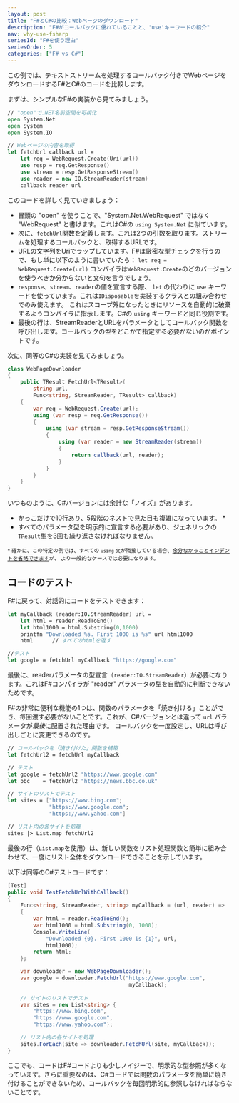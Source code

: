 ```yaml
---
layout: post
title: "F#とC#の比較：Webページのダウンロード"
description: "F#がコールバックに優れていることと、'use'キーワードの紹介"
nav: why-use-fsharp
seriesId: "F#を使う理由"
seriesOrder: 5
categories: ["F# vs C#"]
---
```


この例では、テキストストリームを処理するコールバック付きでWebページをダウンロードするF#とC#のコードを比較します。

まずは、シンプルなF#の実装から見てみましょう。

```fsharp
// "open"で.NET名前空間を可視化
open System.Net
open System
open System.IO

// Webページの内容を取得
let fetchUrl callback url =        
    let req = WebRequest.Create(Uri(url)) 
    use resp = req.GetResponse() 
    use stream = resp.GetResponseStream() 
    use reader = new IO.StreamReader(stream) 
    callback reader url
```

このコードを詳しく見ていきましょう：

* 冒頭の "open" を使うことで、"System.Net.WebRequest" ではなく "WebRequest" と書けます。これはC#の `using System.Net` に似ています。
* 次に、`fetchUrl`関数を定義します。これは2つの引数を取ります。ストリームを処理するコールバックと、取得するURLです。
* URLの文字列をUriでラップしています。F#は厳密な型チェックを行うので、もし単に以下のように書いていたら：
`let req = WebRequest.Create(url)`
コンパイラは`WebRequest.Create`のどのバージョンを使うべきか分からないと文句を言うでしょう。
* `response`、`stream`、`reader`の値を宣言する際、 `let` の代わりに `use` キーワードを使っています。これは`IDisposable`を実装するクラスとの組み合わせでのみ使えます。
  これはスコープ外になったときにリソースを自動的に破棄するようコンパイラに指示します。C#の `using` キーワードと同じ役割です。
* 最後の行は、StreamReaderとURLをパラメータとしてコールバック関数を呼び出します。コールバックの型をどこかで指定する必要がないのがポイントです。

次に、同等のC#の実装を見てみましょう。

```csharp
class WebPageDownloader
{
    public TResult FetchUrl<TResult>(
        string url,
        Func<string, StreamReader, TResult> callback)
    {
        var req = WebRequest.Create(url);
        using (var resp = req.GetResponse())
        {
            using (var stream = resp.GetResponseStream())
            {
                using (var reader = new StreamReader(stream))
                {
                    return callback(url, reader);
                }
            }
        }
    }
}
```

いつものように、C#バージョンには余計な「ノイズ」があります。

- かっこだけで10行あり、5段階のネストで見た目も複雑になっています。 *
- すべてのパラメータ型を明示的に宣言する必要があり、ジェネリックの`TResult`型を3回も繰り返さなければなりません。

<sub>* 確かに、この特定の例では、すべての `using` 文が隣接している場合、[余分なかっことインデントを省略できます](https://stackoverflow.com/questions/1329739/nested-using-statements-in-c-sharp)が、
より一般的なケースでは必要になります。</sub>

## コードのテスト

F#に戻って、対話的にコードをテストできます：

```fsharp
let myCallback (reader:IO.StreamReader) url = 
    let html = reader.ReadToEnd()
    let html1000 = html.Substring(0,1000)
    printfn "Downloaded %s. First 1000 is %s" url html1000
    html      // すべてのhtmlを返す

//テスト
let google = fetchUrl myCallback "https://google.com"
```

最後に、readerパラメータの型宣言（`reader:IO.StreamReader`）が必要になります。これはF#コンパイラが "reader" パラメータの型を自動的に判断できないためです。

F#の非常に便利な機能の1つは、関数のパラメータを「焼き付ける」ことができ、毎回渡す必要がないことです。これが、C#バージョンとは違って `url` パラメータが*最後*に配置された理由です。
コールバックを一度設定し、URLは呼び出しごとに変更できるのです。

```fsharp
// コールバックを「焼き付けた」関数を構築
let fetchUrl2 = fetchUrl myCallback 

// テスト
let google = fetchUrl2 "https://www.google.com"
let bbc    = fetchUrl2 "https://news.bbc.co.uk"

// サイトのリストでテスト
let sites = ["https://www.bing.com";
             "https://www.google.com";
             "https://www.yahoo.com"]

// リスト内の各サイトを処理
sites |> List.map fetchUrl2 
```

最後の行（`List.map`を使用）は、新しい関数をリスト処理関数と簡単に組み合わせて、一度にリスト全体をダウンロードできることを示しています。

以下は同等のC#テストコードです：

```csharp
[Test]
public void TestFetchUrlWithCallback()
{
    Func<string, StreamReader, string> myCallback = (url, reader) =>
    {
        var html = reader.ReadToEnd();
        var html1000 = html.Substring(0, 1000);
        Console.WriteLine(
            "Downloaded {0}. First 1000 is {1}", url,
            html1000);
        return html;
    };

    var downloader = new WebPageDownloader();
    var google = downloader.FetchUrl("https://www.google.com",
                                      myCallback);
            
    // サイトのリストでテスト
    var sites = new List<string> {
        "https://www.bing.com",
        "https://www.google.com",
        "https://www.yahoo.com"};

    // リスト内の各サイトを処理
    sites.ForEach(site => downloader.FetchUrl(site, myCallback));
}
```

ここでも、コードはF#コードよりも少しノイジーで、明示的な型参照が多くなっています。さらに重要なのは、C#コードでは関数のパラメータを簡単に焼き付けることができないため、コールバックを毎回明示的に参照しなければならないことです。
